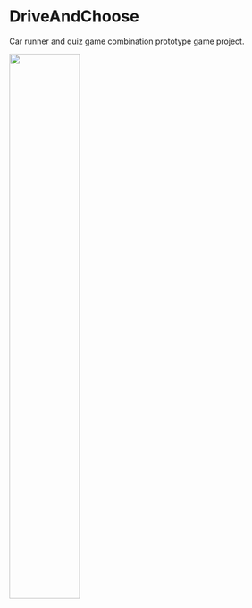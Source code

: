 # DriveAndChoose
Car runner and quiz game combination prototype game project.

[<img src="https://i3.ytimg.com/vi/0TeSitrRHRs/maxresdefault.jpg" width="50%">](https://youtu.be/0TeSitrRHRs "Drive And Choose Gameplay")
